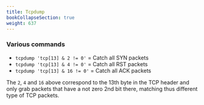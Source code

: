```yaml
---
title: Tcpdump
bookCollapseSection: true
weight: 637
---
```


### Various commands

+ `tcpdump 'tcp[13] & 2 != 0'` = Catch all SYN packets
+ `tcpdump 'tcp[13] & 4 != 0'` = Catch all RST packets
+ `tcpdump 'tcp[13] & 16 != 0'` = Catch all ACK packets

The `2`, `4` and `16` above correspond to the 13th byte in the TCP header and only grab packets that have a not zero 2nd bit there, matching thus different type of TCP packets.
